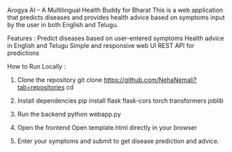 Arogya AI – A Multilingual Health Buddy for Bharat
This is a web application that predicts diseases and provides health advice based on symptoms input by the user in both English and Telugu.

Features :
Predict diseases based on user-entered symptoms
Health advice in English and Telugu
Simple and responsive web UI
REST API for predictions

How to Run Locally :
1. Clone the repository
git clone <https://github.com/NehaNemali?tab=repositories>
cd <repository-folder>

2. Install dependencies
pip install flask flask-cors torch transformers joblib

3. Run the backend
python webapp.py

4. Open the frontend
Open template.html directly in your browser

6. Enter your symptoms and submit to get disease prediction and advice.
